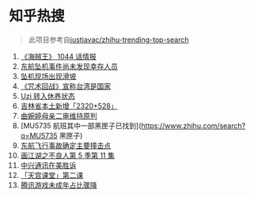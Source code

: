 # 知乎热搜

> 此项目参考自[justjavac/zhihu-trending-top-search](https://github.com/justjavac/zhihu-trending-top-search/blob/main/utils.ts)

<!-- BEGIN -->
  <!-- 最后更新时间:Thu Mar 24 2022 12:21:05 GMT+0000 (Coordinated Universal Time) -->
  1. [《海贼王》 1044 话情报](https://www.zhihu.com/search?q=海贼王1044)
1. [东航坠机事件尚未发现幸存人员](https://www.zhihu.com/search?q=暂未发现幸存人员)
1. [坠机现场出现滑坡](https://www.zhihu.com/search?q=坠机现场山体滑坡)
1. [《咒术回战》宣称台湾是国家](https://www.zhihu.com/search?q=咒术回战)
1. [Uzi 转入休养状态](https://www.zhihu.com/search?q=uzi)
1. [吉林省本土新增「2320+528」](https://www.zhihu.com/search?q=吉林疫情)
1. [曲婉婷母亲二审维持原判](https://www.zhihu.com/search?q=曲婉婷)
1. [MU5735 航班其中一部黑匣子已找到](https://www.zhihu.com/search?q=MU5735 黑匣子)
1. [东航飞行事故确定主要撞击点](https://www.zhihu.com/search?q=确定坠机事故主要撞击点)
1. [画江湖之不良人第 5 季第 11 集](https://www.zhihu.com/search?q=画江湖之不良人)
1. [中兴通讯在美胜诉](https://www.zhihu.com/search?q=中兴通讯)
1. [「天宫课堂」第二课](https://www.zhihu.com/search?q=天宫课堂)
1. [腾讯游戏未成年占比骤降](https://www.zhihu.com/search?q=腾讯游戏)
  <!-- END -->